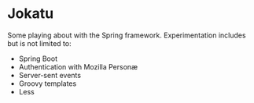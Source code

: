 Jokatu
======

Some playing about with the Spring framework.  Experimentation includes but is not limited to:

- Spring Boot
- Authentication with Mozilla Personæ
- Server-sent events
- Groovy templates
- Less
